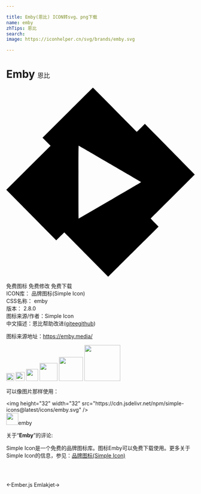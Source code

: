 ```yaml
---

title: Emby(恩比) ICON转svg、png下载
name: emby
zhTips: 恩比
search: 
image: https://iconhelper.cn/svg/brands/emby.svg

---
```


# Emby  <small style="font-size: 60%;font-weight: 100">恩比</small>

<div id="svg" class="svg-wrap">
<svg role="img" xmlns="http://www.w3.org/2000/svg" viewBox="0 0 24 24"><title>Emby icon</title><path d="M11.041 0c-.007 0-1.456 1.43-3.219 3.176L4.615 6.352l.512.513.512.512-2.819 2.791L0 12.961l1.83 1.848c1.006 1.016 2.438 2.46 3.182 3.209l1.351 1.359.508-.496c.28-.273.515-.498.524-.498.008 0 1.266 1.264 2.794 2.808L12.97 24l.187-.182c.23-.225 5.007-4.95 5.717-5.656l.52-.516-.502-.513c-.276-.282-.5-.52-.496-.53.003-.009 1.264-1.26 2.802-2.783 1.538-1.522 2.8-2.776 2.803-2.785.005-.012-3.617-3.684-6.107-6.193L17.65 4.6l-.505.505c-.279.278-.517.501-.53.497-.013-.005-1.27-1.267-2.793-2.805A449.655 449.655 0 0011.041 0zM9.223 7.367c.091.038 7.951 4.608 7.957 4.627.003.013-1.781 1.056-3.965 2.32a999.898 999.898 0 01-3.996 2.307c-.019.006-.026-1.266-.026-4.629 0-3.7.007-4.634.03-4.625Z"/></svg>
</div>
<detail full-name='emby'></detail>

<div class="detail-page">
<p>
<span><span class="badge-success badge">免费图标</span> <span class="badge-success badge">免费修改</span>  <span class="badge-success badge">免费下载</span> </span>
<br/>
<span>
ICON库：
<span class="badge-secondary badge">品牌图标(Simple Icon)</span> 
</span>
<br/>
<span>
CSS名称：
<span class="badge-secondary badge">emby</span> 
</span>

<br/>
<span>
版本：
<span class="badge-secondary badge">2.8.0</span> 
</span>
<br/>
<span>图标来源/作者：<span class="badge-light badge">Simple Icon</span></span> 
<br/>
<span class="zh-detail">中文描述：<span class="badge-primary badge">恩比</span><span class="help-link"><span>帮助改进</span>(<a href="https://gitee.com/liuwave/icon-helper/edit/master/json/brands/emby.json" target="_blank" rel="noopener noreferrer">gitee</a><a href="https://github.com/liuwave/icon-helper/edit/master/json/brands/emby.json" target="_blank" rel="noopener noreferrer">github</a></span>)</span><br/>
</p>
</div><div class="description description alert alert-light"><p>图标来源地址：<a href="https://emby.media/" target="_blank" rel="noopener noreferrer">https://emby.media/</a></p></div>
<div class="alert alert-dark">
<img height="21" width="21" src="https://cdn.jsdelivr.net/npm/simple-icons@latest/icons/emby.svg" />
<img height="24" width="24" src="https://cdn.jsdelivr.net/npm/simple-icons@latest/icons/emby.svg" />
<img height="32" width="32" src="https://cdn.jsdelivr.net/npm/simple-icons@latest/icons/emby.svg" />
<img height="48" width="48" src="https://cdn.jsdelivr.net/npm/simple-icons@latest/icons/emby.svg" />
<img height="64" width="64" src="https://cdn.jsdelivr.net/npm/simple-icons@latest/icons/emby.svg" />
<img height="96" width="96" src="https://cdn.jsdelivr.net/npm/simple-icons@latest/icons/emby.svg" />

</div>
<div>
  <p>可以像图片那样使用：    
  </p>
  <div class="alert alert-primary" style="font-size: 14px">
    &lt;img height="32" width="32" src="https://cdn.jsdelivr.net/npm/simple-icons@latest/icons/emby.svg" /&gt;
    <copy-btn content='<img height="32" width="32" src="https://cdn.jsdelivr.net/npm/simple-icons@latest/icons/emby.svg" />'></copy-btn>
  </div>
  <div class="alert alert-secondary">
    <img height="32" width="32" src="https://cdn.jsdelivr.net/npm/simple-icons@latest/icons/emby.svg" />emby
    <copy-btn content="emby" btn-title="复制图标名称"></copy-btn>
  </div>
</div>
<div class="icon-detail__container">
<p>关于“<b>Emby</b>”的评论:</p>
</div>
<Vssue title="关于“Emby”的评论" />
<div><p>Simple Icon是一个免费的品牌图标库。图标Emby可以免费下载使用。更多关于  Simple Icon的信息，参见：<a target="_blank" href="https://iconhelper.cn/brands.html">品牌图标(Simple Icon)</a>
</p></div>


<div style="padding:2rem 0 " class="page-nav"><p class="inner"><span class="prev">←<router-link to="/icon/ember-js.html">Ember.js</router-link></span> <span class="next"><router-link to="/icon/emlakjet.html">Emlakjet</router-link>→</span></p></div>
